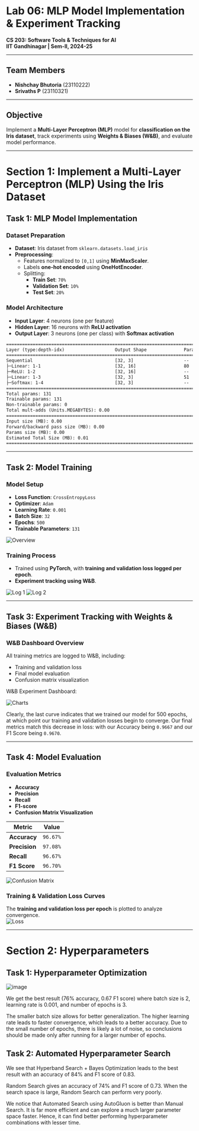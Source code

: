 # **Lab 06: MLP Model Implementation & Experiment Tracking**  
**CS 203: Software Tools & Techniques for AI**  
**IIT Gandhinagar | Sem-II, 2024-25**  

---

## **Team Members**  
- **Nishchay Bhutoria** (23110222) 
- **Srivaths P** (23110321)

---

## **Objective**  
Implement a **Multi-Layer Perceptron (MLP)** model for **classification on the Iris dataset**, track experiments using **Weights & Biases (W&B)**, and evaluate model performance.

---

# **Section 1: Implement a Multi-Layer Perceptron (MLP) Using the Iris Dataset**  

## **Task 1: MLP Model Implementation**  

### **Dataset Preparation**
- **Dataset**: Iris dataset from `sklearn.datasets.load_iris`
- **Preprocessing**:
  - Features normalized to `[0,1]` using **MinMaxScaler**.
  - Labels **one-hot encoded** using **OneHotEncoder**.
  - Splitting:
    - **Train Set**: `70%`
    - **Validation Set**: `10%`
    - **Test Set**: `20%`

### **Model Architecture**
- **Input Layer**: 4 neurons (one per feature)
- **Hidden Layer**: 16 neurons with **ReLU activation**
- **Output Layer**: 3 neurons (one per class) with **Softmax activation**

```txt
==========================================================================================
Layer (type:depth-idx)                   Output Shape              Param #
==========================================================================================
Sequential                               [32, 3]                   --
├─Linear: 1-1                            [32, 16]                  80
├─ReLU: 1-2                              [32, 16]                  --
├─Linear: 1-3                            [32, 3]                   51
├─Softmax: 1-4                           [32, 3]                   --
==========================================================================================
Total params: 131
Trainable params: 131
Non-trainable params: 0
Total mult-adds (Units.MEGABYTES): 0.00
==========================================================================================
Input size (MB): 0.00
Forward/backward pass size (MB): 0.00
Params size (MB): 0.00
Estimated Total Size (MB): 0.01
==========================================================================================
```

---

## **Task 2: Model Training**  
### **Model Setup**
- **Loss Function**: `CrossEntropyLoss`
- **Optimizer**: `Adam`
- **Learning Rate**: `0.001`
- **Batch Size**: `32`
- **Epochs**: `500`
- **Trainable Parameters**: `131`

![Overview](images/overview.png)

### **Training Process**
- Trained using **PyTorch**, with **training and validation loss logged per epoch**.
- **Experiment tracking using W&B**.

![Log 1](images/log1.png)
![Log 2](images/log2.png)

---

## **Task 3: Experiment Tracking with Weights & Biases (W&B)**
### **W&B Dashboard Overview**
All training metrics are logged to W&B, including:

- Training and validation loss
- Final model evaluation
- Confusion matrix visualization

W&B  Experiment Dashboard:

![Charts](images/charts.png)

Clearly, the last curve indicates that we trained our model for 500 epochs, at which point our training and validation losses begin to converge. Our final metrics match this decrease in loss: with our Accuracy being `0.9667` and our F1 Score being `0.9670`.


---

## **Task 4: Model Evaluation**  
### **Evaluation Metrics**
- **Accuracy**
- **Precision**
- **Recall**
- **F1-score**
- **Confusion Matrix Visualization**

| **Metric**  | **Value**  |
|-------------|------------|
| **Accuracy** | `96.67%` |
| **Precision** | `97.08%` |
| **Recall** | `96.67%` |
| **F1 Score** | `96.70%` |

![Confusion Matrix](images/conf_matrix.png)

### **Training & Validation Loss Curves**
The **training and validation loss per epoch** is plotted to analyze convergence.  
![Loss](images/loss.png)

---

# **Section 2: Hyperparameters**  

## **Task 1: Hyperparameter Optimization**  

![image](https://github.com/user-attachments/assets/dd4c113f-2c97-434e-9833-5a285a48c8c0)

We get the best result (76% accuracy, 0.67 F1 score) where batch size is 2, learning rate is 0.001, and number of epochs is 3.

The smaller batch size allows for better generalization. The higher learning rate leads to faster convergence, which leads to a better accuracy. Due to the small number of epochs, there is likely a lot of noise, so conclusions should be made only after running for a larger number of epochs.

## **Task 2: Automated Hyperparameter Search**  

We see that Hyperband Search + Bayes Optimization leads to the best result with an accuracy of 84% and F1 score of 0.83.

Random Search gives an accuracy of 74% and F1 score of 0.73. When the search space is large, Random Search can perform very poorly.

We notice that Automated Search using AutoGluon is better than Manual Search. It is far more efficient and can explore a much larger parameter space faster. Hence, it can find better performing hyperparameter combinations with lesser time.
